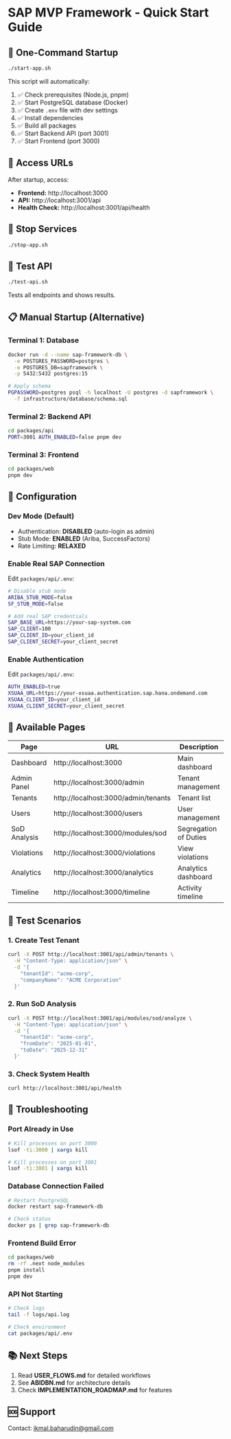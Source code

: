 # SAP MVP Framework - Quick Start Guide

## 🚀 One-Command Startup

```bash
./start-app.sh
```

This script will automatically:
1. ✅ Check prerequisites (Node.js, pnpm)
2. ✅ Start PostgreSQL database (Docker)
3. ✅ Create `.env` file with dev settings
4. ✅ Install dependencies
5. ✅ Build all packages
6. ✅ Start Backend API (port 3001)
7. ✅ Start Frontend (port 3000)

## 📍 Access URLs

After startup, access:
- **Frontend:** http://localhost:3000
- **API:** http://localhost:3001/api
- **Health Check:** http://localhost:3001/api/health

## 🛑 Stop Services

```bash
./stop-app.sh
```

## 🧪 Test API

```bash
./test-api.sh
```

Tests all endpoints and shows results.

## 📋 Manual Startup (Alternative)

### Terminal 1: Database
```bash
docker run -d --name sap-framework-db \
  -e POSTGRES_PASSWORD=postgres \
  -e POSTGRES_DB=sapframework \
  -p 5432:5432 postgres:15

# Apply schema
PGPASSWORD=postgres psql -h localhost -U postgres -d sapframework \
  -f infrastructure/database/schema.sql
```

### Terminal 2: Backend API
```bash
cd packages/api
PORT=3001 AUTH_ENABLED=false pnpm dev
```

### Terminal 3: Frontend
```bash
cd packages/web
pnpm dev
```

## 🔧 Configuration

### Dev Mode (Default)
- Authentication: **DISABLED** (auto-login as admin)
- Stub Mode: **ENABLED** (Ariba, SuccessFactors)
- Rate Limiting: **RELAXED**

### Enable Real SAP Connection
Edit `packages/api/.env`:
```bash
# Disable stub mode
ARIBA_STUB_MODE=false
SF_STUB_MODE=false

# Add real SAP credentials
SAP_BASE_URL=https://your-sap-system.com
SAP_CLIENT=100
SAP_CLIENT_ID=your_client_id
SAP_CLIENT_SECRET=your_client_secret
```

### Enable Authentication
Edit `packages/api/.env`:
```bash
AUTH_ENABLED=true
XSUAA_URL=https://your-xsuaa.authentication.sap.hana.ondemand.com
XSUAA_CLIENT_ID=your_client_id
XSUAA_CLIENT_SECRET=your_client_secret
```

## 📱 Available Pages

| Page | URL | Description |
|------|-----|-------------|
| Dashboard | http://localhost:3000 | Main dashboard |
| Admin Panel | http://localhost:3000/admin | Tenant management |
| Tenants | http://localhost:3000/admin/tenants | Tenant list |
| Users | http://localhost:3000/users | User management |
| SoD Analysis | http://localhost:3000/modules/sod | Segregation of Duties |
| Violations | http://localhost:3000/violations | View violations |
| Analytics | http://localhost:3000/analytics | Analytics dashboard |
| Timeline | http://localhost:3000/timeline | Activity timeline |

## 🧪 Test Scenarios

### 1. Create Test Tenant
```bash
curl -X POST http://localhost:3001/api/admin/tenants \
  -H "Content-Type: application/json" \
  -d '{
    "tenantId": "acme-corp",
    "companyName": "ACME Corporation"
  }'
```

### 2. Run SoD Analysis
```bash
curl -X POST http://localhost:3001/api/modules/sod/analyze \
  -H "Content-Type: application/json" \
  -d '{
    "tenantId": "acme-corp",
    "fromDate": "2025-01-01",
    "toDate": "2025-12-31"
  }'
```

### 3. Check System Health
```bash
curl http://localhost:3001/api/health
```

## 🐛 Troubleshooting

### Port Already in Use
```bash
# Kill processes on port 3000
lsof -ti:3000 | xargs kill

# Kill processes on port 3001
lsof -ti:3001 | xargs kill
```

### Database Connection Failed
```bash
# Restart PostgreSQL
docker restart sap-framework-db

# Check status
docker ps | grep sap-framework-db
```

### Frontend Build Error
```bash
cd packages/web
rm -rf .next node_modules
pnpm install
pnpm dev
```

### API Not Starting
```bash
# Check logs
tail -f logs/api.log

# Check environment
cat packages/api/.env
```

## 📚 Next Steps

1. Read **USER_FLOWS.md** for detailed workflows
2. See **ABIDBN.md** for architecture details
3. Check **IMPLEMENTATION_ROADMAP.md** for features

## 🆘 Support

Contact: ikmal.baharudin@gmail.com
